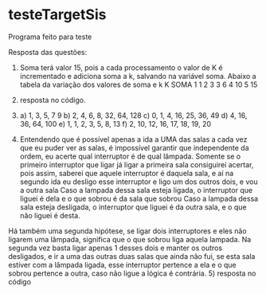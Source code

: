 # testeTargetSis
Programa feito para teste


Resposta das questões: 

1) Soma terá valor 15, pois a cada processamento o valor de K é incrementado e adiciona soma a k, salvando na variável soma. Abaixo a tabela da variação dos valores de soma e k
K SOMA
1  1
2  3
3  6
4  10
5  15

2) resposta no código.
3) a) 1, 3, 5, 7 9
   b) 2, 4, 6, 8, 32, 64, 128
   c) 0, 1, 4, 16, 25, 36, 49
   d) 4, 16, 36, 64, 100
   e) 1, 1, 2, 3, 5, 8, 13
   f) 2, 10, 12, 16, 17, 18, 19, 20
4)  Entendendo que é possível apenas a ida a UMA das salas a cada vez que eu puder ver as salas, é impossível garantir
    que independente da ordem, eu acerte qual interruptor é de qual lâmpada. Somente se o primeiro interruptor
    que ligar já ligar a primeira sala consiguirei acertar, pois assim, saberei que aquele interruptor
    é daquela sala, e aí na segundo ida eu desligo esse interruptor e ligo um dos outros dois, e vou a outra sala
    Caso a lampada dessa sala esteja ligada, o interruptor que liguei é dela e o que sobrou é da sala que sobrou
    Caso a lampada dessa sala esteja desligada, o interruptor que liguei é da outra sala, e o que não liguei é desta.

   Há também uma segunda hipótese, se ligar dois interruptores e eles não ligarem uma lâmpada, significa que o que sobrou liga aquela lampada.
  Na segunda vez basta ligar apenas 1 desses dois e manter os outros desligados, e ir a uma das outras duas salas que ainda não fui, se esta sala estiver com a lâmpada ligada, esse interruptor pertence a ela e o que sobrou pertence a outra, caso não ligue a lógica é contrária.
5) resposta no código

